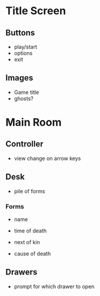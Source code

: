 # Title Screen

## Buttons

- play/start
- options
- exit

## Images

- Game title
- ghosts?

# Main Room

## Controller

- view change on arrow keys

## Desk

- pile of forms

### Forms

- name

- time of death

- next of kin

- cause of death

## Drawers

- prompt for which drawer to open


